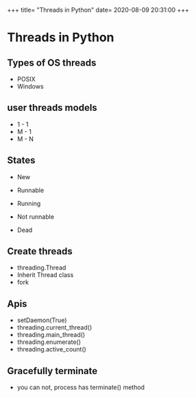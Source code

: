+++
title=  "Threads in Python"
date=   2020-08-09 20:31:00
+++


# Threads in Python

## Types of OS threads

- POSIX
- Windows

## user threads models

- 1 - 1
- M - 1
- M - N

## States

- New
- Runnable
- Running

- Not runnable
- Dead

## Create threads

- threading.Thread
- Inherit Thread class
- fork

## Apis
- setDaemon(True)
- threading.current_thread()
- threading.main_thread()
- threading.enumerate()
- threading.active_count()

## Gracefully terminate
- you can not, process has terminate() method
